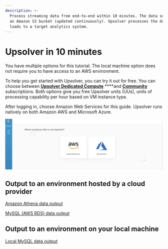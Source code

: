 ```yaml
---
description: >-
  Process streaming data from end-to-end within 10 minutes. The data source is
  an Amazon S3 bucket (updated continuously). Upsolver processes the data and
  loads to a target analytics system.
---
```


# Upsolver in 10 minutes

You have multiple options for this tutorial. The local machine option does not require you to have access to an AWS environment.

To help you get started with Upsolver, you can try it out for free. You can choose between [**Upsolver Dedicated Compute**](https://app.upsolver.com/signup) ****and [**Community**](https://app.upsolver.com/signup/free) subscriptions. Both options give you free Upsolver units \(UUs\), units of processing capability per hour based on VM instance type.

After logging in, choose Amazon Web Services for this guide. Upsolver runs natively on both Amazon AWS and Microsoft Azure.

![](../../../.gitbook/assets/image%20%28163%29.png)

## Output to an environment hosted by a cloud provider

[Amazon Athena data output](amazon-athena-output-option.md)

[MySQL \(AWS RDS\) data output](mysql-aws-rds-data-output.md)

## Output to an environment on your local machine

[Local MySQL data output](mysql-data-output-option.md)

